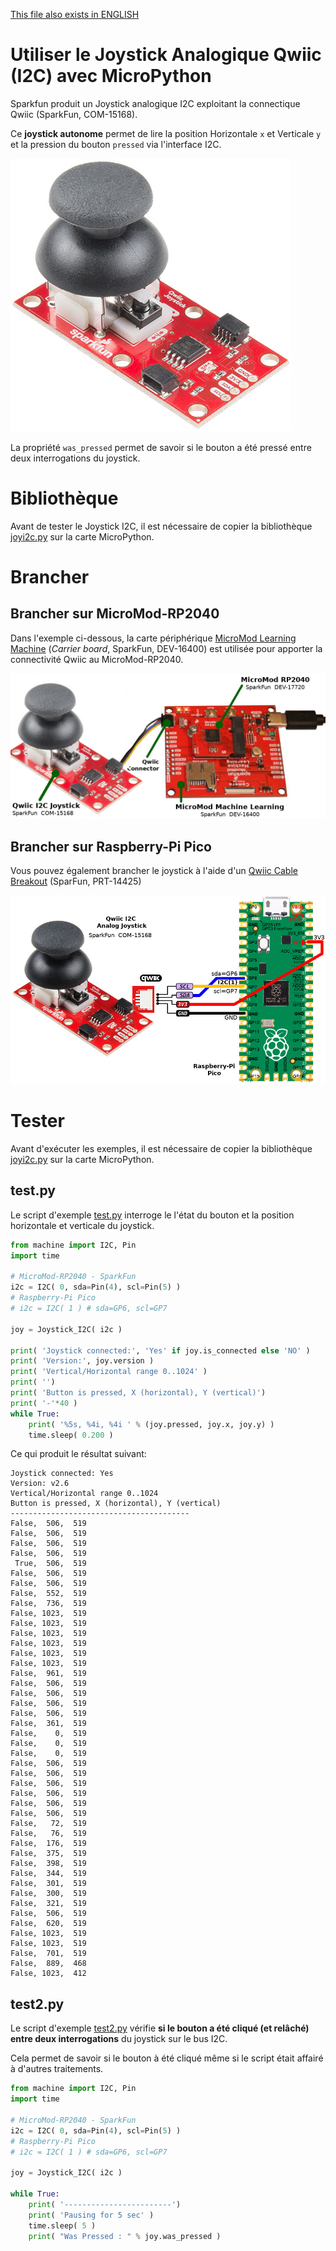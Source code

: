 [This file also exists in ENGLISH](readme_ENG.md)

# Utiliser le Joystick Analogique Qwiic (I2C) avec MicroPython

Sparkfun produit un Joystick analogique I2C exploitant la connectique Qwiic (SparkFun, COM-15168).

Ce __joystick autonome__  permet de lire la position Horizontale `x` et Verticale `y` et la pression du bouton `pressed` via l'interface I2C.

![SparkFun Qwiic I2C Joystick](docs/_static/Joystick-Qwiic.jpg)

La propriété `was_pressed` permet de savoir si le bouton a été pressé entre deux interrogations du joystick.


# Bibliothèque

Avant de tester le Joystick I2C, il est nécessaire de copier la bibliothèque [joyi2c.py](lib/joyi2c.py) sur la carte MicroPython.


# Brancher

## Brancher sur MicroMod-RP2040

Dans l'exemple ci-dessous, la carte périphérique [MicroMod Learning Machine](https://www.sparkfun.com/products/16400) (_Carrier board_, SparkFun,  DEV-16400) est utilisée pour apporter la connectivité Qwiic au MicroMod-RP2040.

![Qwiic Joystick to MicroMod RP2040](docs/_static/joystick-to-micromod-rp2040.jpg)

## Brancher sur Raspberry-Pi Pico

Vous pouvez également brancher le joystick à l'aide d'un [Qwiic Cable Breakout](https://www.sparkfun.com/products/14425) (SparFun, PRT-14425)

![Qwiic Joystick to Raspberry-Pi Pico](docs/_static/joystick-to-pico.jpg)

# Tester

Avant d'exécuter les exemples, il est nécessaire de copier la bibliothèque [joyi2c.py](lib/joyi2c.py) sur la carte MicroPython.

## test.py

Le script d'exemple [test.py](examples/test.py) interroge le l'état du bouton et la position horizontale et verticale du joystick.

``` python
from machine import I2C, Pin
import time

# MicroMod-RP2040 - SparkFun
i2c = I2C( 0, sda=Pin(4), scl=Pin(5) )
# Raspberry-Pi Pico
# i2c = I2C( 1 ) # sda=GP6, scl=GP7

joy = Joystick_I2C( i2c )

print( 'Joystick connected:', 'Yes' if joy.is_connected else 'NO' )
print( 'Version:', joy.version )
print( 'Vertical/Horizontal range 0..1024' )
print( '')
print( 'Button is pressed, X (horizontal), Y (vertical)')
print( '-'*40 )
while True:
	print( '%5s, %4i, %4i ' % (joy.pressed, joy.x, joy.y) )
	time.sleep( 0.200 )
```

Ce qui produit le résultat suivant:

```
Joystick connected: Yes
Version: v2.6
Vertical/Horizontal range 0..1024
Button is pressed, X (horizontal), Y (vertical)
----------------------------------------
False,  506,  519
False,  506,  519
False,  506,  519
False,  506,  519
 True,  506,  519
False,  506,  519
False,  506,  519
False,  552,  519
False,  736,  519
False, 1023,  519
False, 1023,  519
False, 1023,  519
False, 1023,  519
False, 1023,  519
False, 1023,  519
False,  961,  519
False,  506,  519
False,  506,  519
False,  506,  519
False,  506,  519
False,  361,  519
False,    0,  519
False,    0,  519
False,    0,  519
False,  506,  519
False,  506,  519
False,  506,  519
False,  506,  519
False,  506,  519
False,  506,  519
False,   72,  519
False,   76,  519
False,  176,  519
False,  375,  519
False,  398,  519
False,  344,  519
False,  301,  519
False,  300,  519
False,  321,  519
False,  506,  519
False,  620,  519
False, 1023,  519
False, 1023,  519
False,  701,  519
False,  889,  468
False, 1023,  412
```

## test2.py

Le script d'exemple [test2.py](examples/test2.py) vérifie __si le bouton a été cliqué (et relâché) entre deux interrogations__ du joystick sur le bus I2C.

Cela permet de savoir si le bouton à été cliqué même si le script était affairé à d'autres traitements.

``` python
from machine import I2C, Pin
import time

# MicroMod-RP2040 - SparkFun
i2c = I2C( 0, sda=Pin(4), scl=Pin(5) )
# Raspberry-Pi Pico
# i2c = I2C( 1 ) # sda=GP6, scl=GP7

joy = Joystick_I2C( i2c )

while True:
	print( '------------------------')
	print( 'Pausing for 5 sec' )
	time.sleep( 5 )
	print( "Was Pressed : " % joy.was_pressed )
```
